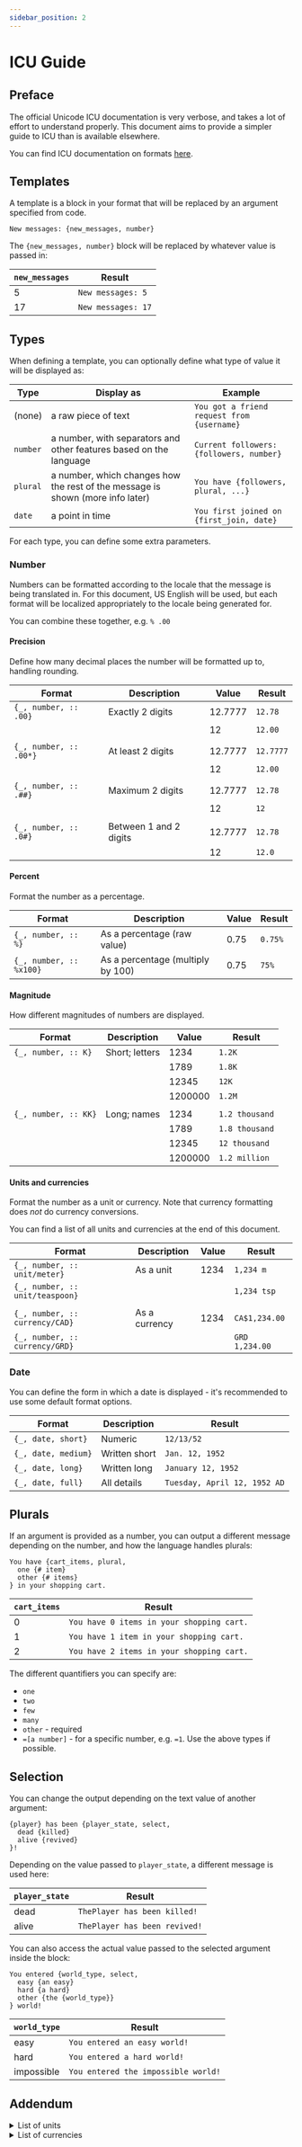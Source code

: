 ```yaml
---
sidebar_position: 2
---
```


# ICU Guide

## Preface

The official Unicode ICU documentation is very verbose, and takes a lot of effort to understand properly.
This document aims to provide a simpler guide to ICU than is available elsewhere.

You can find ICU documentation on formats [here](https://unicode-org.github.io/icu/userguide/format_parse/).

## Templates

A template is a block in your format that will be replaced by an argument specified from code.

```icu-message-format
New messages: {new_messages, number}
```

The `{new_messages, number}` block will be replaced by whatever value is passed in:

| `new_messages` | Result |
|----------------|--------|
| 5 | `New messages: 5` |
| 17 | `New messages: 17` |

## Types

When defining a template, you can optionally define what type of value it will be displayed
as:

| Type | Display as | Example |
|------|-------------|---------|
| (none) | a raw piece of text | `You got a friend request from {username}` |
| `number` | a number, with separators and other features based on the language | `Current followers: {followers, number}` |
| `plural` | a number, which changes how the rest of the message is shown (more info later) | `You have {followers, plural, ...}` |
| `date` | a point in time | `You first joined on {first_join, date}` |

For each type, you can define some extra parameters.

### Number

Numbers can be formatted according to the locale that the message is being translated in.
For this document, US English will be used, but each format will be localized appropriately
to the locale being generated for.

You can combine these together, e.g. `% .00`

#### Precision

Define how many decimal places the number will be formatted up to, handling rounding.

| Format | Description | Value | Result |
|--------|-------------|-------|--------|
| `{_, number, :: .00}` | Exactly 2 digits | 12.7777 | `12.78` |
| | | 12 | `12.00` |
| | | |
| `{_, number, :: .00*}` | At least 2 digits | 12.7777 | `12.7777` |
| | | 12 | `12.00` |
| | | |
| `{_, number, :: .##}` | Maximum 2 digits | 12.7777 | `12.78` |
| | | 12 | `12` |
| | | |
| `{_, number, :: .0#}` | Between 1 and 2 digits | 12.7777 | `12.78` |
| | | 12 | `12.0` |

#### Percent

Format the number as a percentage.

| Format | Description | Value | Result |
|--------|-------------|-------|--------|
| `{_, number, :: %}` | As a percentage (raw value) | 0.75 | `0.75%` |
| `{_, number, :: %x100}` | As a percentage (multiply by 100) | 0.75 | `75%` |

#### Magnitude

How different magnitudes of numbers are displayed.

| Format | Description | Value | Result |
|--------|-------------|-------|--------|
| `{_, number, :: K}` | Short; letters | 1234 | `1.2K` |
| | | 1789 | `1.8K` |
| | | 12345 | `12K` |
| | | 1200000 | `1.2M` |
| | | |
| `{_, number, :: KK}` | Long; names | 1234 | `1.2 thousand` |
| | | 1789 | `1.8 thousand` |
| | | 12345 | `12 thousand` |
| | | 1200000 | `1.2 million` |

#### Units and currencies

Format the number as a unit or currency.
Note that currency formatting does *not* do currency conversions.

You can find a list of all units and currencies at the end of this document.

| Format | Description | Value | Result |
|--------|-------------|-------|--------|
| `{_, number, :: unit/meter}` | As a unit | 1234 | `1,234 m` |
| `{_, number, :: unit/teaspoon}` | | | `1,234 tsp` |
| | | |
| `{_, number, :: currency/CAD}` | As a currency | 1234 | `CA$1,234.00` |
| `{_, number, :: currency/GRD}` | | | `GRD 1,234.00` |

### Date

You can define the form in which a date is displayed - it's recommended to use
some default format options.

| Format | Description | Result |
|--------|-------------|--------|
| `{_, date, short}` | Numeric | `12/13/52` |
| `{_, date, medium}` | Written short | `Jan. 12, 1952` |
| `{_, date, long}` | Written long | `January 12, 1952` |
| `{_, date, full}` | All details | `Tuesday, April 12, 1952 AD` |

## Plurals

If an argument is provided as a number, you can output a different message depending
on the number, and how the language handles plurals:

```icu-message-format
You have {cart_items, plural,
  one {# item}
  other {# items}
} in your shopping cart.
```

| `cart_items` | Result |
|--------------|--------|
| 0 | `You have 0 items in your shopping cart.` |
| 1 | `You have 1 item in your shopping cart.` |
| 2 | `You have 2 items in your shopping cart.` |

The different quantifiers you can specify are:
- `one`
- `two`
- `few`
- `many`
- `other` - required
- `=[a number]` - for a specific number, e.g. `=1`. Use the above types if possible.

## Selection

You can change the output depending on the text value of another argument:

```icu-message-format
{player} has been {player_state, select,
  dead {killed}
  alive {revived}
}!
```

Depending on the value passed to `player_state`, a different message is used here:

| `player_state` | Result |
|----------------|--------|
| dead | `ThePlayer has been killed!` |
| alive | `ThePlayer has been revived!` |

You can also access the actual value passed to the selected argument inside the block:

```icu-message-format
You entered {world_type, select,
  easy {an easy}
  hard {a hard}
  other {the {world_type}}
} world!
```

| `world_type` | Result |
|--------------|--------|
| easy | `You entered an easy world!` |
| hard | `You entered a hard world!` |
| impossible | `You entered the impossible world!` |

## Addendum

<details>
<summary>List of units</summary>

```
acre
acre-foot
ampere
arc-minute
arc-second
astronomical-unit
atmosphere
bar
barrel
bit
british-thermal-unit
bushel
byte
calorie
candela
carat
celsius
centiliter
centimeter
century
cubic-centimeter
cubic-foot
cubic-inch
cubic-kilometer
cubic-meter
cubic-mile
cubic-yard
cup
cup-metric
dalton
day
day-person
decade
deciliter
decimeter
degree
dessert-spoon
dessert-spoon-imperial
dot
dot-per-centimeter
dot-per-inch
dram
drop
dunam
earth-mass
earth-radius
electronvolt
em
fahrenheit
fathom
fluid-ounce
fluid-ounce-imperial
foodcalorie
foot
furlong
g-force
gallon
gallon-imperial
generic
gigabit
gigabyte
gigahertz
gigawatt
grain
gram
hectare
hectoliter
hectopascal
hertz
horsepower
hour
inch
inch-ofhg
jigger
joule
karat
kelvin
kilobit
kilobyte
kilocalorie
kilogram
kilohertz
kilojoule
kilometer
kilometer-per-hour
kilopascal
kilowatt
kilowatt-hour
knot
light-year
liter
liter-per-100-kilometer
liter-per-kilometer
lumen
lux
megabit
megabyte
megahertz
megaliter
megapascal
megapixel
megawatt
meter
meter-per-second
meter-per-square-second
metric-ton
microgram
micrometer
microsecond
mile
mile-per-gallon
mile-per-gallon-imperial
mile-per-hour
mile-scandinavian
milliampere
millibar
milligram
milligram-per-deciliter
milliliter
millimeter
millimeter-ofhg
millimole-per-liter
millisecond
milliwatt
minute
mole
month
month-person
nanometer
nanosecond
nautical-mile
newton
newton-meter
ohm
ounce
ounce-troy
parsec
pascal
percent
permille
permillion
permyriad
petabyte
picometer
pinch
pint
pint-metric
pixel
pixel-per-centimeter
pixel-per-inch
point
pound
pound-force
pound-force-foot
pound-force-per-square-inch
quart
quart-imperial
radian
revolution
second
solar-luminosity
solar-mass
solar-radius
square-centimeter
square-foot
square-inch
square-kilometer
square-meter
square-mile
square-yard
stone
tablespoon
teaspoon
terabit
terabyte
therm-us
ton
volt
watt
week
week-person
yard
year
year-person
```

Generated by

```kotlin
MeasureUnit.getAvailable()
  .filter { it.type != "currency" }
  .sortedBy { it.subtype }
  .forEach { println(it.subtype) }
```

</details>

<details>
<summary>List of currencies</summary>

```
ADP - Andorran Peseta
AED - United Arab Emirates Dirham
AFA - Afghan Afghani (1927–2002)
AFN - Afghan Afghani
ALK - Albanian Lek (1946–1965)
ALL - Albanian Lek
AMD - Armenian Dram
ANG - Netherlands Antillean Guilder
AOA - Angolan Kwanza
AOK - Angolan Kwanza (1977–1991)
AON - Angolan New Kwanza (1990–2000)
AOR - Angolan Readjusted Kwanza (1995–1999)
ARA - Argentine Austral
ARP - Argentine Peso (1983–1985)
ARS - Argentine Peso
ARY - ARY
ATS - Austrian Schilling
AUD - Australian Dollar
AWG - Aruban Florin
AYM - AYM
AZM - Azerbaijani Manat (1993–2006)
AZN - Azerbaijani Manat
BAD - Bosnia-Herzegovina Dinar (1992–1994)
BAM - Bosnia-Herzegovina Convertible Mark
BBD - Barbadian Dollar
BDT - Bangladeshi Taka
BEC - Belgian Franc (convertible)
BEF - Belgian Franc
BEL - Belgian Franc (financial)
BGJ - BGJ
BGK - BGK
BGL - Bulgarian Hard Lev
BGN - Bulgarian Lev
BHD - Bahraini Dinar
BIF - Burundian Franc
BMD - Bermudan Dollar
BND - Brunei Dollar
BOB - Bolivian Boliviano
BOP - Bolivian Peso
BOV - Bolivian Mvdol
BRB - Brazilian New Cruzeiro (1967–1986)
BRC - Brazilian Cruzado (1986–1989)
BRE - Brazilian Cruzeiro (1990–1993)
BRL - Brazilian Real
BRN - Brazilian New Cruzado (1989–1990)
BRR - Brazilian Cruzeiro (1993–1994)
BSD - Bahamian Dollar
BTN - Bhutanese Ngultrum
BUK - Burmese Kyat
BWP - Botswanan Pula
BYB - Belarusian Ruble (1994–1999)
BYN - Belarusian Ruble
BYR - Belarusian Ruble (2000–2016)
BZD - Belize Dollar
CAD - Canadian Dollar
CDF - Congolese Franc
CHC - CHC
CHE - WIR Euro
CHF - Swiss Franc
CHW - WIR Franc
CLF - Chilean Unit of Account (UF)
CLP - Chilean Peso
CNY - Chinese Yuan
COP - Colombian Peso
COU - Colombian Real Value Unit
CRC - Costa Rican Colón
CSD - Serbian Dinar (2002–2006)
CSJ - CSJ
CSK - Czechoslovak Hard Koruna
CUC - Cuban Convertible Peso
CUP - Cuban Peso
CVE - Cape Verdean Escudo
CYP - Cypriot Pound
CZK - Czech Koruna
DDM - East German Mark
DEM - German Mark
DJF - Djiboutian Franc
DKK - Danish Krone
DOP - Dominican Peso
DZD - Algerian Dinar
ECS - Ecuadorian Sucre
ECV - Ecuadorian Unit of Constant Value
EEK - Estonian Kroon
EGP - Egyptian Pound
ERN - Eritrean Nakfa
ESA - Spanish Peseta (A account)
ESB - Spanish Peseta (convertible account)
ESP - Spanish Peseta
ETB - Ethiopian Birr
EUR - Euro
FIM - Finnish Markka
FJD - Fijian Dollar
FKP - Falkland Islands Pound
FRF - French Franc
GBP - British Pound
GEK - Georgian Kupon Larit
GEL - Georgian Lari
GHC - Ghanaian Cedi (1979–2007)
GHP - GHP
GHS - Ghanaian Cedi
GIP - Gibraltar Pound
GMD - Gambian Dalasi
GNE - GNE
GNF - Guinean Franc
GNS - Guinean Syli
GQE - Equatorial Guinean Ekwele
GRD - Greek Drachma
GTQ - Guatemalan Quetzal
GWE - Portuguese Guinea Escudo
GWP - Guinea-Bissau Peso
GYD - Guyanaese Dollar
HKD - Hong Kong Dollar
HNL - Honduran Lempira
HRD - Croatian Dinar
HRK - Croatian Kuna
HTG - Haitian Gourde
HUF - Hungarian Forint
IDR - Indonesian Rupiah
IEP - Irish Pound
ILP - Israeli Pound
ILR - Israeli Shekel (1980–1985)
ILS - Israeli New Shekel
INR - Indian Rupee
IQD - Iraqi Dinar
IRR - Iranian Rial
ISJ - Icelandic Króna (1918–1981)
ISK - Icelandic Króna
ITL - Italian Lira
JMD - Jamaican Dollar
JOD - Jordanian Dinar
JPY - Japanese Yen
KES - Kenyan Shilling
KGS - Kyrgystani Som
KHR - Cambodian Riel
KMF - Comorian Franc
KPW - North Korean Won
KRW - South Korean Won
KWD - Kuwaiti Dinar
KYD - Cayman Islands Dollar
KZT - Kazakhstani Tenge
LAJ - LAJ
LAK - Laotian Kip
LBP - Lebanese Pound
LKR - Sri Lankan Rupee
LRD - Liberian Dollar
LSL - Lesotho Loti
LSM - LSM
LTL - Lithuanian Litas
LTT - Lithuanian Talonas
LUC - Luxembourgian Convertible Franc
LUF - Luxembourgian Franc
LUL - Luxembourg Financial Franc
LVL - Latvian Lats
LVR - Latvian Ruble
LYD - Libyan Dinar
MAD - Moroccan Dirham
MDL - Moldovan Leu
MGA - Malagasy Ariary
MGF - Malagasy Franc
MKD - Macedonian Denar
MLF - Malian Franc
MMK - Myanmar Kyat
MNT - Mongolian Tugrik
MOP - Macanese Pataca
MRO - Mauritanian Ouguiya (1973–2017)
MRU - Mauritanian Ouguiya
MTL - Maltese Lira
MTP - Maltese Pound
MUR - Mauritian Rupee
MVQ - MVQ
MVR - Maldivian Rufiyaa
MWK - Malawian Kwacha
MXN - Mexican Peso
MXP - Mexican Silver Peso (1861–1992)
MXV - Mexican Investment Unit
MYR - Malaysian Ringgit
MZE - Mozambican Escudo
MZM - Mozambican Metical (1980–2006)
MZN - Mozambican Metical
NAD - Namibian Dollar
NGN - Nigerian Naira
NIC - Nicaraguan Córdoba (1988–1991)
NIO - Nicaraguan Córdoba
NLG - Dutch Guilder
NOK - Norwegian Krone
NPR - Nepalese Rupee
NZD - New Zealand Dollar
OMR - Omani Rial
PAB - Panamanian Balboa
PEH - PEH
PEI - Peruvian Inti
PEN - Peruvian Sol
PES - Peruvian Sol (1863–1965)
PGK - Papua New Guinean Kina
PHP - Philippine Piso
PKR - Pakistani Rupee
PLN - Polish Zloty
PLZ - Polish Zloty (1950–1995)
PTE - Portuguese Escudo
PYG - Paraguayan Guarani
QAR - Qatari Rial
RHD - Rhodesian Dollar
ROK - ROK
ROL - Romanian Leu (1952–2006)
RON - Romanian Leu
RSD - Serbian Dinar
RUB - Russian Ruble
RUR - Russian Ruble (1991–1998)
RWF - Rwandan Franc
SAR - Saudi Riyal
SBD - Solomon Islands Dollar
SCR - Seychellois Rupee
SDD - Sudanese Dinar (1992–2007)
SDG - Sudanese Pound
SDP - Sudanese Pound (1957–1998)
SEK - Swedish Krona
SGD - Singapore Dollar
SHP - St. Helena Pound
SIT - Slovenian Tolar
SKK - Slovak Koruna
SLL - Sierra Leonean Leone
SOS - Somali Shilling
SRD - Surinamese Dollar
SRG - Surinamese Guilder
SSP - South Sudanese Pound
STD - São Tomé & Príncipe Dobra (1977–2017)
STN - São Tomé & Príncipe Dobra
SUR - Soviet Rouble
SVC - Salvadoran Colón
SYP - Syrian Pound
SZL - Swazi Lilangeni
THB - Thai Baht
TJR - Tajikistani Ruble
TJS - Tajikistani Somoni
TMM - Turkmenistani Manat (1993–2009)
TMT - Turkmenistani Manat
TND - Tunisian Dinar
TOP - Tongan Paʻanga
TPE - Timorese Escudo
TRL - Turkish Lira (1922–2005)
TRY - Turkish Lira
TTD - Trinidad & Tobago Dollar
TWD - New Taiwan Dollar
TZS - Tanzanian Shilling
UAH - Ukrainian Hryvnia
UAK - Ukrainian Karbovanets
UGS - Ugandan Shilling (1966–1987)
UGW - UGW
UGX - Ugandan Shilling
USD - US Dollar
USN - US Dollar (Next day)
USS - US Dollar (Same day)
UYI - Uruguayan Peso (Indexed Units)
UYN - UYN
UYP - Uruguayan Peso (1975–1993)
UYU - Uruguayan Peso
UYW - Uruguayan Nominal Wage Index Unit
UZS - Uzbekistani Som
VEB - Venezuelan Bolívar (1871–2008)
VEF - Venezuelan Bolívar (2008–2018)
VES - Venezuelan Bolívar
VNC - VNC
VND - Vietnamese Dong
VUV - Vanuatu Vatu
WST - Samoan Tala
XAF - Central African CFA Franc
XAG - Silver
XAU - Gold
XBA - European Composite Unit
XBB - European Monetary Unit
XBC - European Unit of Account (XBC)
XBD - European Unit of Account (XBD)
XCD - East Caribbean Dollar
XDR - Special Drawing Rights
XEU - European Currency Unit
XOF - West African CFA Franc
XPD - Palladium
XPF - CFP Franc
XPT - Platinum
XSU - Sucre
XTS - Testing Currency Code
XUA - ADB Unit of Account
XXX - Unknown Currency
YDD - Yemeni Dinar
YER - Yemeni Rial
YUD - Yugoslavian Hard Dinar (1966–1990)
YUM - Yugoslavian New Dinar (1994–2002)
YUN - Yugoslavian Convertible Dinar (1990–1992)
ZAL - South African Rand (financial)
ZAR - South African Rand
ZMK - Zambian Kwacha (1968–2012)
ZMW - Zambian Kwacha
ZRN - Zairean New Zaire (1993–1998)
ZRZ - Zairean Zaire (1971–1993)
ZWC - ZWC
ZWD - Zimbabwean Dollar (1980–2008)
ZWL - Zimbabwean Dollar (2009)
ZWN - ZWN
ZWR - Zimbabwean Dollar (2008)
```

Generated by

```kotlin
MeasureUnit.getAvailable()
  .filter { it.type == "currency" }
  .map { it as com.ibm.icu.util.Currency }
  .sortedBy { it.subtype }
  .forEach { println("${it.subtype} - ${it.displayName}") }
```

</details>
